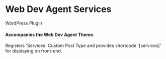 # Web Dev Agent Services
 WordPress Plugin


#### Accompanies the Web Dev Agent Theme.
 
Registers 'Services' Custom Post Type and provides shortcode '[services]' for displaying on front-end.
